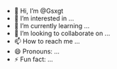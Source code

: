 - 👋 Hi, I’m @Gsxgt
- 👀 I’m interested in ...
- 🌱 I’m currently learning ...
- 💞️ I’m looking to collaborate on ...
- 📫 How to reach me ...
- 😄 Pronouns: ...
- ⚡ Fun fact: ...

<!---
Gsxgt/Gsxgt is a ✨ special ✨ repository because its `README.md` (this file) appears on your GitHub profile.
You can click the Preview link to take a look at your changes.
--->
